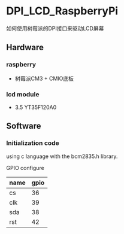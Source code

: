 # DPI_LCD_RaspberryPi

如何使用树莓派的DPI接口来驱动LCD屏幕

## Hardware
### raspberry
* 树莓派CM3 + CMIO底板
### lcd module
* 3.5 YT35F120A0

## Software

### Initialization code
using c language with the bcm2835.h library.

GPIO configure

name|gpio|
---|---|
cs|36
clk|39
sda|38
rst|42

